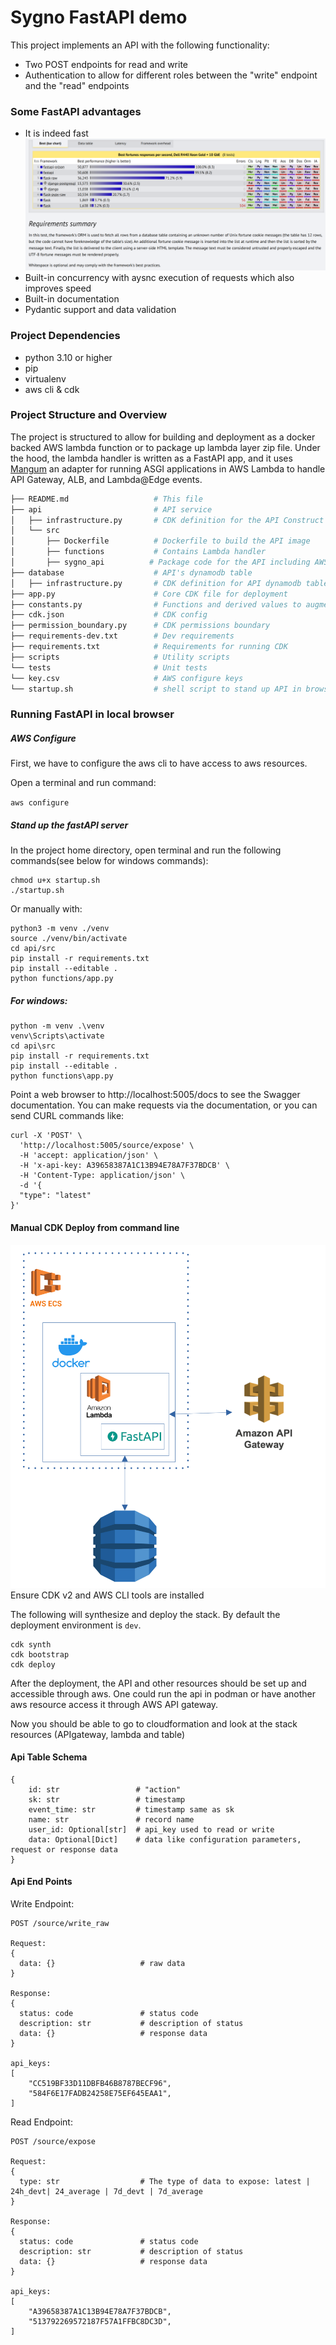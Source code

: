 # Sygno FastAPI demo
This project implements an API with the following functionality:
- Two POST endpoints for read and write
- Authentication to allow for different roles between the "write" endpoint and the "read" endpoints

### Some FastAPI advantages
- It is indeed fast
![Speed](speed.png)
- Built-in concurrency with aysnc execution of requests which also improves speed
- Built-in documentation
- Pydantic support and data validation
### Project Dependencies

- python 3.10 or higher
- pip
- virtualenv
- aws cli & cdk

### Project Structure and Overview

The project is structured to allow for building and deployment as a docker backed AWS lambda function or to package up lambda layer zip file.  Under the hood, the lambda
handler is written as a FastAPI app, and it uses [Mangum](https://mangum.io/) an adapter for running ASGI applications in AWS Lambda to handle API Gateway, ALB, and Lambda@Edge events.

```bash
├── README.md                   # This file
├── api                         # API service
│   ├── infrastructure.py       # CDK definition for the API Construct
│   └── src
│       ├── Dockerfile          # Dockerfile to build the API image
│       ├── functions           # Contains Lambda handler
│       ├── sygno_api          # Package code for the API including AWS utility and event logging methods
├── database                    # API's dynamodb table
│   ├── infrastructure.py       # CDK definition for API dynamodb table Construct
├── app.py                      # Core CDK file for deployment
├── constants.py                # Functions and derived values to augment CDK context values
├── cdk.json                    # CDK config
├── permission_boundary.py      # CDK permissions boundary
├── requirements-dev.txt        # Dev requirements
├── requirements.txt            # Requirements for running CDK
├── scripts                     # Utility scripts
└── tests                       # Unit tests
└── key.csv                     # AWS configure keys
└── startup.sh                  # shell script to stand up API in browser
```


### Running FastAPI in local browser

##### AWS Configure
First, we have to configure the aws cli to have access to aws resources.

Open a terminal and run command: 
  
`aws configure`


##### Stand up the fastAPI server
In the project home directory, open terminal and run the following commands(see below for windows commands):

```commandline
chmod u+x startup.sh
./startup.sh
```
Or manually with:

```commandline
python3 -m venv ./venv
source ./venv/bin/activate
cd api/src
pip install -r requirements.txt
pip install --editable .
python functions/app.py
```
##### For windows:

```commandline
python -m venv .\venv
venv\Scripts\activate
cd api\src
pip install -r requirements.txt
pip install --editable .
python functions\app.py
```

Point a web browser to http://localhost:5005/docs to see the Swagger documentation. You can make requests via the documentation,
or you can send CURL commands like:
```
curl -X 'POST' \
  'http://localhost:5005/source/expose' \
  -H 'accept: application/json' \
  -H 'x-api-key: A39658387A1C13B94E78A7F37BDCB' \
  -H 'Content-Type: application/json' \
  -d '{
  "type": "latest"
}'
```

#### Manual CDK Deploy from command line
![Architecture](diagram.png)
Ensure CDK v2 and AWS CLI tools are installed

The following will synthesize and deploy the stack.  By default the deployment environment
is `dev`.
```commandline
cdk synth
cdk bootstrap
cdk deploy
```
After the deployment, the API and other resources should be set up and accessible through aws. 
One could run the api in podman or have another aws resource access it through AWS API gateway.


Now you should be able to go to cloudformation and look at the stack resources (APIgateway, lambda and table)


#### Api Table Schema
```
{
    id: str                 # "action"
    sk: str                 # timestamp
    event_time: str         # timestamp same as sk
    name: str               # record name
    user_id: Optional[str]  # api_key used to read or write
    data: Optional[Dict]    # data like configuration parameters, request or response data
}
```

#### Api End Points
Write Endpoint:
```
POST /source/write_raw

Request:
{
  data: {}                   # raw data
}

Response:
{
  status: code               # status code
  description: str           # description of status
  data: {}                   # response data
}

api_keys:
[
    "CC519BF33D11DBFB46B8787BECF96",
    "584F6E17FADB24258E75EF645EAA1",
]

```

Read Endpoint:
```
POST /source/expose

Request:
{
  type: str                  # The type of data to expose: latest | 24h_devt| 24_average | 7d_devt | 7d_average
}

Response:
{
  status: code               # status code
  description: str           # description of status
  data: {}                   # response data
}

api_keys:
[
    "A39658387A1C13B94E78A7F37BDCB",
    "513792269572187F57A1FFBC8DC3D",
]

```
